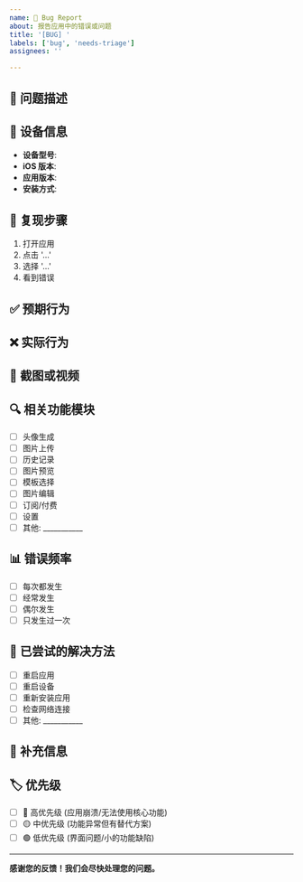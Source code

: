 ```yaml
---
name: 🐛 Bug Report
about: 报告应用中的错误或问题
title: '[BUG] '
labels: ['bug', 'needs-triage']
assignees: ''

---
```


## 🐛 问题描述
<!-- 请简洁明了地描述遇到的问题 -->

## 📱 设备信息
- **设备型号**: <!-- 例如: iPhone 15 Pro -->
- **iOS 版本**: <!-- 例如: iOS 17.5 -->
- **应用版本**: <!-- 例如: 1.0.0 -->
- **安装方式**: <!-- App Store / TestFlight / 其他 -->

## 🔄 复现步骤
<!-- 请详细描述如何复现这个问题 -->
1. 打开应用
2. 点击 '...'
3. 选择 '...'
4. 看到错误

## ✅ 预期行为
<!-- 描述您期望应用应该如何工作 -->

## ❌ 实际行为
<!-- 描述实际发生了什么 -->

## 📸 截图或视频
<!-- 如果可能，请提供截图或屏幕录制来帮助说明问题 -->

## 🔍 相关功能模块
<!-- 请选择相关的功能模块 -->
- [ ] 头像生成
- [ ] 图片上传
- [ ] 历史记录
- [ ] 图片预览
- [ ] 模板选择
- [ ] 图片编辑
- [ ] 订阅/付费
- [ ] 设置
- [ ] 其他: ___________

## 📊 错误频率
- [ ] 每次都发生
- [ ] 经常发生
- [ ] 偶尔发生
- [ ] 只发生过一次

## 🔧 已尝试的解决方法
<!-- 请描述您已经尝试过的解决方法 -->
- [ ] 重启应用
- [ ] 重启设备
- [ ] 重新安装应用
- [ ] 检查网络连接
- [ ] 其他: ___________

## 📝 补充信息
<!-- 任何其他可能有助于解决问题的信息 -->

## 🏷️ 优先级
- [ ] 🔴 高优先级 (应用崩溃/无法使用核心功能)
- [ ] 🟡 中优先级 (功能异常但有替代方案)
- [ ] 🟢 低优先级 (界面问题/小的功能缺陷)

---
**感谢您的反馈！我们会尽快处理您的问题。**
